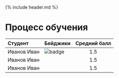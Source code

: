 {% include header.md %}

Процесс обучения
===
| Студент | Бейджики | Средний балл |
|:--------|:---------| :-----------:|
| Иванов Иван | ![badge]({{site.baseurl}}badges/git.png) |1.5|
| Иванов Иван | |1.5|
| Иванов Иван | |1.5|